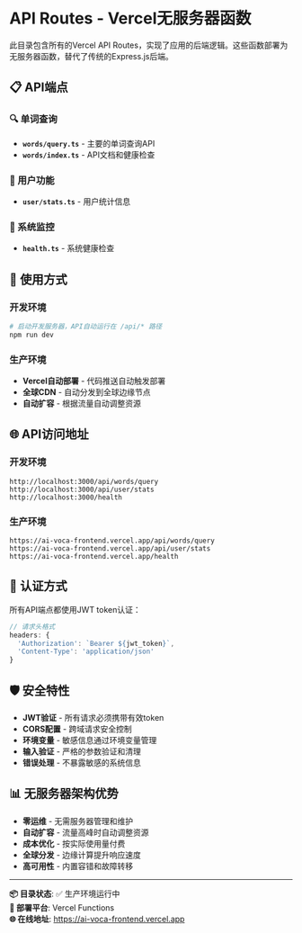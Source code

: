 # API Routes - Vercel无服务器函数

此目录包含所有的Vercel API Routes，实现了应用的后端逻辑。这些函数部署为无服务器函数，替代了传统的Express.js后端。

## 📋 API端点

### 🔍 单词查询
- **`words/query.ts`** - 主要的单词查询API
- **`words/index.ts`** - API文档和健康检查

### 👤 用户功能  
- **`user/stats.ts`** - 用户统计信息

### 🏥 系统监控
- **`health.ts`** - 系统健康检查

## 🔧 使用方式

### 开发环境
```bash
# 启动开发服务器，API自动运行在 /api/* 路径
npm run dev
```

### 生产环境
- **Vercel自动部署** - 代码推送自动触发部署
- **全球CDN** - 自动分发到全球边缘节点
- **自动扩容** - 根据流量自动调整资源

## 🌐 API访问地址

### 开发环境
```
http://localhost:3000/api/words/query
http://localhost:3000/api/user/stats
http://localhost:3000/health
```

### 生产环境  
```
https://ai-voca-frontend.vercel.app/api/words/query
https://ai-voca-frontend.vercel.app/api/user/stats
https://ai-voca-frontend.vercel.app/health
```

## 🔐 认证方式

所有API端点都使用JWT token认证：

```typescript
// 请求头格式
headers: {
  'Authorization': `Bearer ${jwt_token}`,
  'Content-Type': 'application/json'
}
```

## 🛡️ 安全特性

- **JWT验证** - 所有请求必须携带有效token
- **CORS配置** - 跨域请求安全控制
- **环境变量** - 敏感信息通过环境变量管理
- **输入验证** - 严格的参数验证和清理
- **错误处理** - 不暴露敏感的系统信息

## 📊 无服务器架构优势

- **零运维** - 无需服务器管理和维护
- **自动扩容** - 流量高峰时自动调整资源
- **成本优化** - 按实际使用量付费
- **全球分发** - 边缘计算提升响应速度
- **高可用性** - 内置容错和故障转移

---

**📦 目录状态**: ✅ 生产环境运行中  
**🔧 部署平台**: Vercel Functions  
**🌐 在线地址**: https://ai-voca-frontend.vercel.app